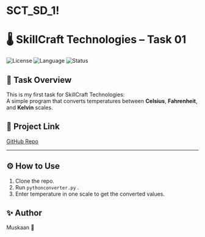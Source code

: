 # SCT_SD_1!

# 🌡️ SkillCraft Technologies – Task 01

![License](https://img.shields.io/badge/License-MIT-blue.svg)
![Language](https://img.shields.io/badge/Language-Python-blue.svg)
![Status](https://img.shields.io/badge/Status-Completed-brightgreen)

## 📌 Task Overview

This is my first task for SkillCraft Technologies:  
A simple program that converts temperatures between **Celsius**, **Fahrenheit**, and **Kelvin** scales.

## 🔗 Project Link
[GitHub Repo](https://github.com/muskaan1212/SCT_SD_Task-1)

---

## ⚙️ How to Use
1. Clone the repo.
2. Run `pythonconverter.py` .
3. Enter temperature in one scale to get the converted values.

## ✨ Author
Muskaan  🌟

